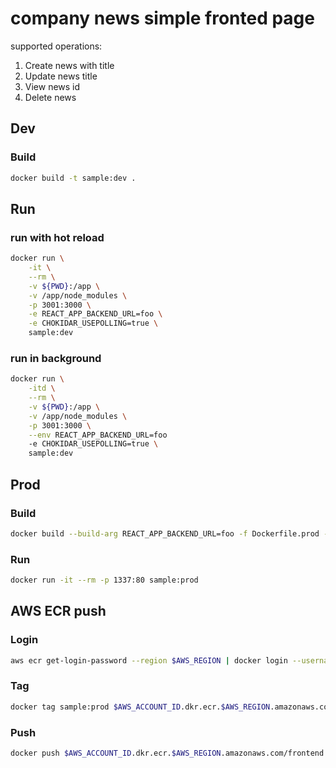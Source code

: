 # company news simple fronted page
supported operations:
1. Create news with title
2. Update news title
3. View news id
4. Delete news

## Dev

### Build
```bash
docker build -t sample:dev .
```

## Run

### run with hot reload
```bash
docker run \
    -it \
    --rm \
    -v ${PWD}:/app \
    -v /app/node_modules \
    -p 3001:3000 \
    -e REACT_APP_BACKEND_URL=foo \
    -e CHOKIDAR_USEPOLLING=true \
    sample:dev
```

### run in background
```bash
docker run \
    -itd \
    --rm \
    -v ${PWD}:/app \
    -v /app/node_modules \
    -p 3001:3000 \
    --env REACT_APP_BACKEND_URL=foo
    -e CHOKIDAR_USEPOLLING=true \
    sample:dev
```
## Prod

### Build
```bash
docker build --build-arg REACT_APP_BACKEND_URL=foo -f Dockerfile.prod -t sample:prod .
```

### Run
```bash
docker run -it --rm -p 1337:80 sample:prod
```

## AWS ECR push

### Login
```bash
aws ecr get-login-password --region $AWS_REGION | docker login --username AWS --password-stdin $AWS_ACCOUNT_ID.dkr.ecr.$AWS_REGION.amazonaws.com
```

### Tag
```bash
docker tag sample:prod $AWS_ACCOUNT_ID.dkr.ecr.$AWS_REGION.amazonaws.com/frontend
```

### Push
```bash
docker push $AWS_ACCOUNT_ID.dkr.ecr.$AWS_REGION.amazonaws.com/frontend
```